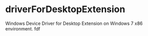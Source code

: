 # driverForDesktopExtension
Windows Device Driver for Desktop Extension on Windows 7 x86 environment.
fdf
